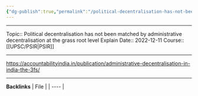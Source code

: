 ```yaml
---
{"dg-publish":true,"permalink":"/political-decentralisation-has-not-been-matched-by-administrative-decentralisation-at-the-grass-root-level-explain/"}
---
```


----
Topic:: Political decentralisation has not been matched by administrative decentralisation at the  grass root level Explain
Date:: 2022-12-11
Course:: [[UPSC/PSIR\|PSIR]] 

----
https://accountabilityindia.in/publication/administrative-decentralisation-in-india-the-3fs/



---
**Backlinks**
| File |
| ---- |



